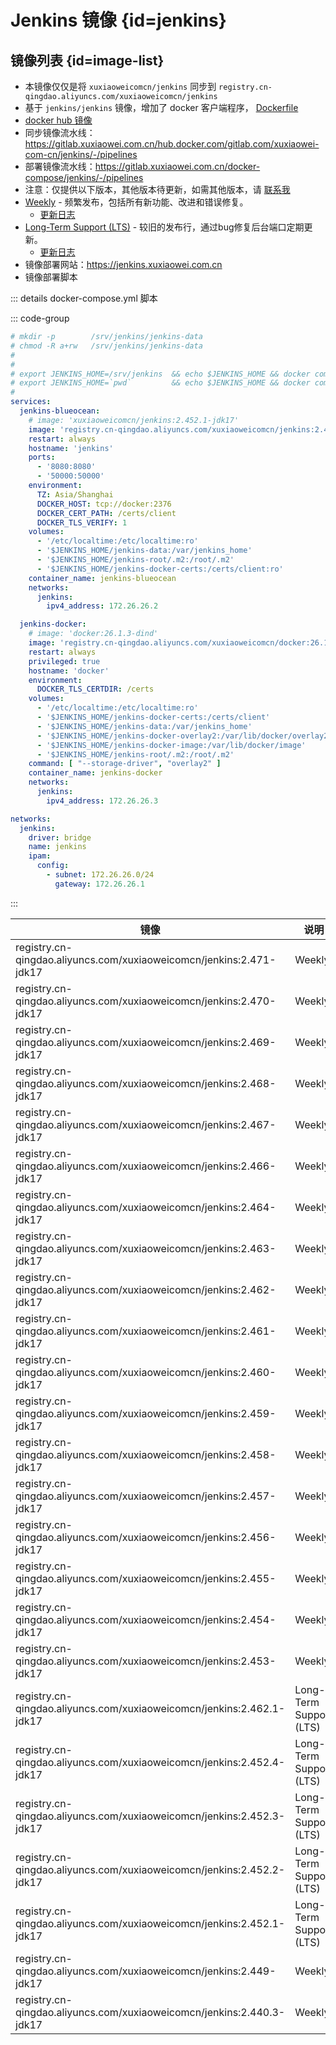 # Jenkins 镜像 {id=jenkins}

## 镜像列表 {id=image-list}

- 本镜像仅仅是将 `xuxiaoweicomcn/jenkins` 同步到 `registry.cn-qingdao.aliyuncs.com/xuxiaoweicomcn/jenkins`
- 基于 `jenkins/jenkins` 镜像，增加了 docker 客户端程序，
  [Dockerfile](https://gitlab.com/xuxiaowei-com-cn/jenkins/-/blob/main/Dockerfile)
- [docker hub 镜像](https://hub.docker.com/r/xuxiaoweicomcn/jenkins)
- 同步镜像流水线：https://gitlab.xuxiaowei.com.cn/hub.docker.com/gitlab.com/xuxiaowei-com-cn/jenkins/-/pipelines
- 部署镜像流水线：https://gitlab.xuxiaowei.com.cn/docker-compose/jenkins/-/pipelines
- 注意：仅提供以下版本，其他版本待更新，如需其他版本，请 [联系我](../../../guide/website.md)
- [Weekly](https://www.jenkins.io/download/weekly/) - 频繁发布，包括所有新功能、改进和错误修复。
    - [更新日志](https://www.jenkins.io/changelog/)
- [Long-Term Support (LTS)](https://www.jenkins.io/download/lts/) - 较旧的发布行，通过bug修复后台端口定期更新。
    - [更新日志](https://www.jenkins.io/changelog-stable/)
- 镜像部署网站：https://jenkins.xuxiaowei.com.cn
- 镜像部署脚本

::: details docker-compose.yml 脚本

::: code-group

```yaml
# mkdir -p        /srv/jenkins/jenkins-data
# chmod -R a+rw   /srv/jenkins/jenkins-data
#
#
# export JENKINS_HOME=/srv/jenkins  && echo $JENKINS_HOME && docker compose up -d
# export JENKINS_HOME=`pwd`         && echo $JENKINS_HOME && docker compose up -d
#
services:
  jenkins-blueocean:
    # image: 'xuxiaoweicomcn/jenkins:2.452.1-jdk17'
    image: 'registry.cn-qingdao.aliyuncs.com/xuxiaoweicomcn/jenkins:2.452.1-jdk17'
    restart: always
    hostname: 'jenkins'
    ports:
      - '8080:8080'
      - '50000:50000'
    environment:
      TZ: Asia/Shanghai
      DOCKER_HOST: tcp://docker:2376
      DOCKER_CERT_PATH: /certs/client
      DOCKER_TLS_VERIFY: 1
    volumes:
      - '/etc/localtime:/etc/localtime:ro'
      - '$JENKINS_HOME/jenkins-data:/var/jenkins_home'
      - '$JENKINS_HOME/jenkins-root/.m2:/root/.m2'
      - '$JENKINS_HOME/jenkins-docker-certs:/certs/client:ro'
    container_name: jenkins-blueocean
    networks:
      jenkins:
        ipv4_address: 172.26.26.2

  jenkins-docker:
    # image: 'docker:26.1.3-dind'
    image: 'registry.cn-qingdao.aliyuncs.com/xuxiaoweicomcn/docker:26.1.3-dind'
    restart: always
    privileged: true
    hostname: 'docker'
    environment:
      DOCKER_TLS_CERTDIR: /certs
    volumes:
      - '/etc/localtime:/etc/localtime:ro'
      - '$JENKINS_HOME/jenkins-docker-certs:/certs/client'
      - '$JENKINS_HOME/jenkins-data:/var/jenkins_home'
      - '$JENKINS_HOME/jenkins-docker-overlay2:/var/lib/docker/overlay2'
      - '$JENKINS_HOME/jenkins-docker-image:/var/lib/docker/image'
      - '$JENKINS_HOME/jenkins-root/.m2:/root/.m2'
    command: [ "--storage-driver", "overlay2" ]
    container_name: jenkins-docker
    networks:
      jenkins:
        ipv4_address: 172.26.26.3

networks:
  jenkins:
    driver: bridge
    name: jenkins
    ipam:
      config:
        - subnet: 172.26.26.0/24
          gateway: 172.26.26.1
```

:::

| 镜像                                                                    | 说明                      |
|-----------------------------------------------------------------------|-------------------------|
| registry.cn-qingdao.aliyuncs.com/xuxiaoweicomcn/jenkins:2.471-jdk17   | Weekly                  |
| registry.cn-qingdao.aliyuncs.com/xuxiaoweicomcn/jenkins:2.470-jdk17   | Weekly                  |
| registry.cn-qingdao.aliyuncs.com/xuxiaoweicomcn/jenkins:2.469-jdk17   | Weekly                  |
| registry.cn-qingdao.aliyuncs.com/xuxiaoweicomcn/jenkins:2.468-jdk17   | Weekly                  |
| registry.cn-qingdao.aliyuncs.com/xuxiaoweicomcn/jenkins:2.467-jdk17   | Weekly                  |
| registry.cn-qingdao.aliyuncs.com/xuxiaoweicomcn/jenkins:2.466-jdk17   | Weekly                  |
| registry.cn-qingdao.aliyuncs.com/xuxiaoweicomcn/jenkins:2.464-jdk17   | Weekly                  |
| registry.cn-qingdao.aliyuncs.com/xuxiaoweicomcn/jenkins:2.463-jdk17   | Weekly                  |
| registry.cn-qingdao.aliyuncs.com/xuxiaoweicomcn/jenkins:2.462-jdk17   | Weekly                  |
| registry.cn-qingdao.aliyuncs.com/xuxiaoweicomcn/jenkins:2.461-jdk17   | Weekly                  |
| registry.cn-qingdao.aliyuncs.com/xuxiaoweicomcn/jenkins:2.460-jdk17   | Weekly                  |
| registry.cn-qingdao.aliyuncs.com/xuxiaoweicomcn/jenkins:2.459-jdk17   | Weekly                  |
| registry.cn-qingdao.aliyuncs.com/xuxiaoweicomcn/jenkins:2.458-jdk17   | Weekly                  |
| registry.cn-qingdao.aliyuncs.com/xuxiaoweicomcn/jenkins:2.457-jdk17   | Weekly                  |
| registry.cn-qingdao.aliyuncs.com/xuxiaoweicomcn/jenkins:2.456-jdk17   | Weekly                  |
| registry.cn-qingdao.aliyuncs.com/xuxiaoweicomcn/jenkins:2.455-jdk17   | Weekly                  |
| registry.cn-qingdao.aliyuncs.com/xuxiaoweicomcn/jenkins:2.454-jdk17   | Weekly                  |
| registry.cn-qingdao.aliyuncs.com/xuxiaoweicomcn/jenkins:2.453-jdk17   | Weekly                  |
| registry.cn-qingdao.aliyuncs.com/xuxiaoweicomcn/jenkins:2.462.1-jdk17 | Long-Term Support (LTS) |
| registry.cn-qingdao.aliyuncs.com/xuxiaoweicomcn/jenkins:2.452.4-jdk17 | Long-Term Support (LTS) |
| registry.cn-qingdao.aliyuncs.com/xuxiaoweicomcn/jenkins:2.452.3-jdk17 | Long-Term Support (LTS) |
| registry.cn-qingdao.aliyuncs.com/xuxiaoweicomcn/jenkins:2.452.2-jdk17 | Long-Term Support (LTS) |
| registry.cn-qingdao.aliyuncs.com/xuxiaoweicomcn/jenkins:2.452.1-jdk17 | Long-Term Support (LTS) |
| registry.cn-qingdao.aliyuncs.com/xuxiaoweicomcn/jenkins:2.449-jdk17   | Weekly                  |
| registry.cn-qingdao.aliyuncs.com/xuxiaoweicomcn/jenkins:2.440.3-jdk17 | Weekly                  |

<style>

._image_registry_cn-qingdao_aliyuncs_com_xuxiaoweicomcn_jenkins table tr th:nth-child(1), 
._image_registry_cn-qingdao_aliyuncs_com_xuxiaoweicomcn_jenkins table tr td:nth-child(1) {
    min-width: 505px;
}

._image_registry_cn-qingdao_aliyuncs_com_xuxiaoweicomcn_jenkins table tr th:nth-child(2), 
._image_registry_cn-qingdao_aliyuncs_com_xuxiaoweicomcn_jenkins table tr td:nth-child(2) {
    min-width: 190px;
}

</style>